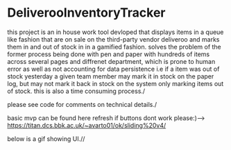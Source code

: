 # DeliverooInventoryTracker

 this project is an in house work tool devloped that displays items in a queue like fashion that are on sale on the third-party vendor deliveroo and marks them in and out of stock in in a gamified fashion.
 solves the problem of the former process being done with pen and paper with hundreds of items across several pages and diffrenet department, which is prone to human error as well as not accounting for data persistence i.e if a item was out of stock yesterday a given team member may mark it in stock on the paper log, but may not mark it back in stock on the system only marking items out of stock. this is also a time consuming process./

 
please see code for comments on technical details./


basic mvp can be found here refresh if buttons dont work please:)--> https://titan.dcs.bbk.ac.uk/~avarto01/ok/sliding%20v4/

below is a gif showing UI.//

